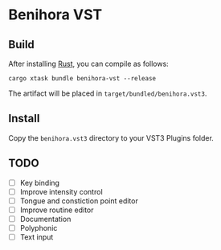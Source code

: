 # Benihora VST

## Build

After installing [Rust](https://rustup.rs/), you can compile as follows:

```shell
cargo xtask bundle benihora-vst --release
```

The artifact will be placed in `target/bundled/benihora.vst3`.

## Install

Copy the `benihora.vst3` directory to your VST3 Plugins folder.

## TODO

- [ ] Key binding
- [ ] Improve intensity control
- [ ] Tongue and constiction point editor
- [ ] Improve routine editor
- [ ] Documentation
- [ ] Polyphonic
- [ ] Text input
